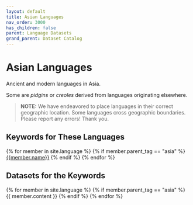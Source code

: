 ```yaml
---
layout: default
title: Asian Languages
nav_order: 3000
has_children: false
parent: Language Datasets
grand_parent: Dataset Catalog
---
```


# Asian Languages

Ancient and modern languages in Asia.

Some are _pidgins_ or _creoles_ derived from languages originating elsewhere.

> **NOTE:** We have endeavored to place languages in their correct geographic location. Some languages cross geographic boundaries. Please report any errors! Thank you.

## Keywords for These Languages

<div class="table-wrapper">
{% for member in site.language %}
  {% if member.parent_tag == "asia" %} 
    <a href="#{{member.cleaned_tag}}" class="btn btn-primary fs-5 mb-4 mb-md-0 mr-2 no-glyph text-center">{{member.name}}</a>
  {% endif %}
{% endfor %}
</div>

## Datasets for the Keywords

{% for member in site.language %}
  {% if member.parent_tag == "asia" %}
    {{ member.content }}
  {% endif %}
{% endfor %}
